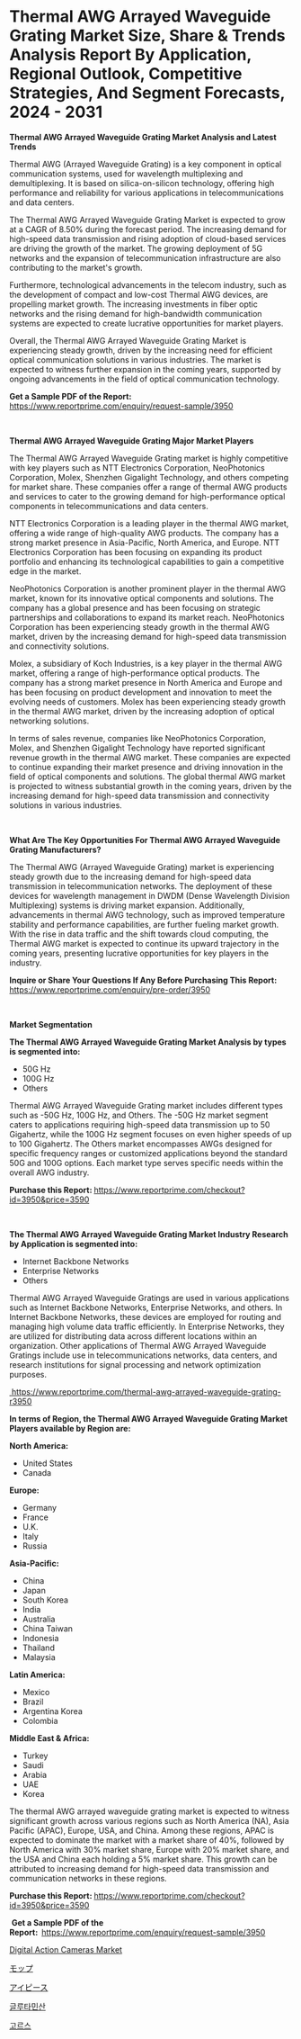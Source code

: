<p><h1>Thermal AWG Arrayed Waveguide Grating Market Size, Share & Trends Analysis Report By Application, Regional Outlook, Competitive Strategies, And Segment Forecasts, 2024 - 2031</h1></p><p><strong>Thermal AWG Arrayed Waveguide Grating Market Analysis and Latest Trends</strong></p>
<p><p>Thermal AWG (Arrayed Waveguide Grating) is a key component in optical communication systems, used for wavelength multiplexing and demultiplexing. It is based on silica-on-silicon technology, offering high performance and reliability for various applications in telecommunications and data centers.</p><p>The Thermal AWG Arrayed Waveguide Grating Market is expected to grow at a CAGR of 8.50% during the forecast period. The increasing demand for high-speed data transmission and rising adoption of cloud-based services are driving the growth of the market. The growing deployment of 5G networks and the expansion of telecommunication infrastructure are also contributing to the market's growth.</p><p>Furthermore, technological advancements in the telecom industry, such as the development of compact and low-cost Thermal AWG devices, are propelling market growth. The increasing investments in fiber optic networks and the rising demand for high-bandwidth communication systems are expected to create lucrative opportunities for market players.</p><p>Overall, the Thermal AWG Arrayed Waveguide Grating Market is experiencing steady growth, driven by the increasing need for efficient optical communication solutions in various industries. The market is expected to witness further expansion in the coming years, supported by ongoing advancements in the field of optical communication technology.</p></p>
<p><strong>Get a Sample PDF of the Report:&nbsp;</strong> <a href="https://www.reportprime.com/enquiry/request-sample/3950">https://www.reportprime.com/enquiry/request-sample/3950</a></p>
<p>&nbsp;</p>
<p><strong>Thermal AWG Arrayed Waveguide Grating Major Market Players</strong></p>
<p><p>The Thermal AWG Arrayed Waveguide Grating market is highly competitive with key players such as NTT Electronics Corporation, NeoPhotonics Corporation, Molex, Shenzhen Gigalight Technology, and others competing for market share. These companies offer a range of thermal AWG products and services to cater to the growing demand for high-performance optical components in telecommunications and data centers.</p><p>NTT Electronics Corporation is a leading player in the thermal AWG market, offering a wide range of high-quality AWG products. The company has a strong market presence in Asia-Pacific, North America, and Europe. NTT Electronics Corporation has been focusing on expanding its product portfolio and enhancing its technological capabilities to gain a competitive edge in the market.</p><p>NeoPhotonics Corporation is another prominent player in the thermal AWG market, known for its innovative optical components and solutions. The company has a global presence and has been focusing on strategic partnerships and collaborations to expand its market reach. NeoPhotonics Corporation has been experiencing steady growth in the thermal AWG market, driven by the increasing demand for high-speed data transmission and connectivity solutions.</p><p>Molex, a subsidiary of Koch Industries, is a key player in the thermal AWG market, offering a range of high-performance optical products. The company has a strong market presence in North America and Europe and has been focusing on product development and innovation to meet the evolving needs of customers. Molex has been experiencing steady growth in the thermal AWG market, driven by the increasing adoption of optical networking solutions.</p><p>In terms of sales revenue, companies like NeoPhotonics Corporation, Molex, and Shenzhen Gigalight Technology have reported significant revenue growth in the thermal AWG market. These companies are expected to continue expanding their market presence and driving innovation in the field of optical components and solutions. The global thermal AWG market is projected to witness substantial growth in the coming years, driven by the increasing demand for high-speed data transmission and connectivity solutions in various industries.</p></p>
<p>&nbsp;</p>
<p><strong>What Are The Key Opportunities For Thermal AWG Arrayed Waveguide Grating Manufacturers?</strong></p>
<p><p>The Thermal AWG (Arrayed Waveguide Grating) market is experiencing steady growth due to the increasing demand for high-speed data transmission in telecommunication networks. The deployment of these devices for wavelength management in DWDM (Dense Wavelength Division Multiplexing) systems is driving market expansion. Additionally, advancements in thermal AWG technology, such as improved temperature stability and performance capabilities, are further fueling market growth. With the rise in data traffic and the shift towards cloud computing, the Thermal AWG market is expected to continue its upward trajectory in the coming years, presenting lucrative opportunities for key players in the industry.</p></p>
<p><strong>Inquire or Share Your Questions If Any Before Purchasing This Report:</strong> <a href="https://www.reportprime.com/enquiry/pre-order/3950">https://www.reportprime.com/enquiry/pre-order/3950</a></p>
<p>&nbsp;</p>
<p><strong>Market Segmentation</strong></p>
<p><strong>The Thermal AWG Arrayed Waveguide Grating Market Analysis by types is segmented into:</strong></p>
<p><ul><li>50G Hz</li><li>100G Hz</li><li>Others</li></ul></p>
<p><p>Thermal AWG Arrayed Waveguide Grating market includes different types such as -50G Hz, 100G Hz, and Others. The -50G Hz market segment caters to applications requiring high-speed data transmission up to 50 Gigahertz, while the 100G Hz segment focuses on even higher speeds of up to 100 Gigahertz. The Others market encompasses AWGs designed for specific frequency ranges or customized applications beyond the standard 50G and 100G options. Each market type serves specific needs within the overall AWG industry.</p></p>
<p><strong>Purchase this Report:&nbsp;</strong><a href="https://www.reportprime.com/checkout?id=3950&price=3590">https://www.reportprime.com/checkout?id=3950&price=3590</a></p>
<p>&nbsp;</p>
<p><strong>The Thermal AWG Arrayed Waveguide Grating Market Industry Research by Application is segmented into:</strong></p>
<p><ul><li>Internet Backbone Networks</li><li>Enterprise Networks</li><li>Others</li></ul></p>
<p><p>Thermal AWG Arrayed Waveguide Gratings are used in various applications such as Internet Backbone Networks, Enterprise Networks, and others. In Internet Backbone Networks, these devices are employed for routing and managing high volume data traffic efficiently. In Enterprise Networks, they are utilized for distributing data across different locations within an organization. Other applications of Thermal AWG Arrayed Waveguide Gratings include use in telecommunications networks, data centers, and research institutions for signal processing and network optimization purposes.</p></p>
<p><a href="https://www.reportprime.com/thermal-awg-arrayed-waveguide-grating-r3950">&nbsp;https://www.reportprime.com/thermal-awg-arrayed-waveguide-grating-r3950</a></p>
<p><strong>In terms of Region, the Thermal AWG Arrayed Waveguide Grating Market Players available by Region are:</strong></p>
<p>
    <p> <strong> North America: </strong>
        <ul>
            <li>United States</li>
            <li>Canada</li>
        </ul>
        </p> 
    <p> <strong> Europe: </strong>
        <ul>
            <li>Germany</li>
            <li>France</li>
            <li>U.K.</li>
            <li>Italy</li>
            <li>Russia</li>
        </ul>
        </p> 
    <p> <strong> Asia-Pacific: </strong>
        <ul>
            <li>China</li>
            <li>Japan</li>
            <li>South Korea</li>
            <li>India</li>
            <li>Australia</li>
            <li>China Taiwan</li>
            <li>Indonesia</li>
            <li>Thailand</li>
            <li>Malaysia</li>
        </ul>
        </p> 
    <p> <strong> Latin America: </strong>
        <ul>
            <li>Mexico</li>
            <li>Brazil</li>
            <li>Argentina Korea</li>
            <li>Colombia</li>
        </ul>
        </p> 
    <p> <strong> Middle East & Africa: </strong>
        <ul>
            <li>Turkey</li>
            <li>Saudi</li>
            <li>Arabia</li>
            <li>UAE</li>
            <li>Korea</li>
        </ul>
    </p>
    </p>
<p><p>The thermal AWG arrayed waveguide grating market is expected to witness significant growth across various regions such as North America (NA), Asia Pacific (APAC), Europe, USA, and China. Among these regions, APAC is expected to dominate the market with a market share of 40%, followed by North America with 30% market share, Europe with 20% market share, and the USA and China each holding a 5% market share. This growth can be attributed to increasing demand for high-speed data transmission and communication networks in these regions.</p></p>
<p><strong>Purchase this Report: </strong><a href="https://www.reportprime.com/checkout?id=3950&price=3590">https://www.reportprime.com/checkout?id=3950&price=3590</a></p>
<p>&nbsp;<strong>Get a Sample PDF of the Report:&nbsp;&nbsp;</strong><a href="https://www.reportprime.com/enquiry/request-sample/3950">https://www.reportprime.com/enquiry/request-sample/3950</a></p>
<p><strong></strong></p>
<p><p><a href="https://medium.com/@lottierunte68/digital-action-cameras-market-trends-and-analysis-opportunities-and-challenges-for-future-growth-8a731a3aa2cb">Digital Action Cameras Market</a></p><p><a href="https://medium.com/@scotttyesha/%E3%82%B0%E3%83%AD%E3%83%BC%E3%83%90%E3%83%AB%E3%83%A2%E3%83%83%E3%83%97%E5%B8%82%E5%A0%B4%E3%81%AE%E8%A6%8F%E6%A8%A1%E3%81%AF-2024%E5%B9%B4%E3%81%8B%E3%82%892031%E5%B9%B4%E3%81%BE%E3%81%A7%E3%81%AE%E9%96%93%E3%81%AB12-8-%E3%81%AE%E5%B9%B4%E9%96%93%E6%88%90%E9%95%B7%E7%8E%87%E3%82%92%E7%B5%8C%E9%A8%93%E3%81%99%E3%82%8B%E3%81%A8%E6%A5%AD%E7%95%8C%E4%BA%88%E6%B8%AC%E3%81%95%E3%82%8C%E3%81%A6%E3%81%84%E3%81%BE%E3%81%99-9c3387e30158">モップ</a></p><p><a href="https://medium.com/@scotttyesha/%E7%9C%BC%E9%8F%A1%E5%B8%82%E5%A0%B4%E3%81%AE%E8%A6%8F%E6%A8%A1%E3%81%A8%E3%82%B7%E3%82%A7%E3%82%A2%E5%88%86%E6%9E%90-%E6%88%90%E9%95%B7%E3%83%88%E3%83%AC%E3%83%B3%E3%83%89%E3%81%A8%E4%BA%88%E6%B8%AC-2024%E5%B9%B4-2031%E5%B9%B4-a1ac4d862ff6">アイピース</a></p><p><a href="https://medium.com/@vlcostes/%EA%B8%80%EB%A3%A8%ED%83%90%EC%82%B0-%EC%8B%9C%EC%9E%A5-%EA%B7%9C%EB%AA%A8-%EC%A0%90%EC%9C%A0%EC%9C%A8-%EB%B0%8F-%ED%8A%B8%EB%A0%8C%EB%93%9C-%EB%B6%84%EC%84%9D-%EB%B3%B4%EA%B3%A0%EC%84%9C-%EC%B5%9C%EC%A2%85-%EC%82%AC%EC%9A%A9%EC%B2%98-%EC%95%BD%ED%95%99-%EC%8B%9D%ED%92%88-%EC%B2%A8%EA%B0%80%EC%A0%9C-%EB%8F%99%EB%AC%BC-%EB%B0%8F-%EC%95%A0%EC%99%84-%EB%8F%99%EB%AC%BC-%EC%82%AC%EB%A3%8C-%EC%9B%90%EB%A3%8C%EB%B3%84-%EB%B0%8F-2031%EB%85%84%EA%B9%8C%EC%A7%80%EC%9D%98-%EC%98%88%EC%B8%A1%EC%97%90-%EB%94%B0%EB%9D%BC-ea16b73a7ade">글루타민산</a></p><p><a href="https://medium.com/@mujgankortalih/%EC%A7%80%EC%97%AD-%EC%9C%A0%ED%98%95-%EC%95%A1%EC%B2%B4-%EB%B6%84%EB%A7%90-%EB%B0%8F-%EC%A0%81%EC%9A%A9-%EB%B6%84%EC%95%BC-%EC%9D%8C%EC%8B%9D-%EB%B0%8F-%EC%9D%8C%EB%A3%8C-%EC%82%B0%EC%97%85-%EC%9D%98%EC%95%BD%ED%92%88-%EC%82%B0%EC%97%85-%EC%86%8C%EB%A7%A4%EC%97%85-%ED%99%94%EC%9E%A5%ED%92%88-%EC%82%B0%EC%97%85-%EC%97%90-%EB%94%B0%EB%A5%B8-%EA%B8%80%EB%A1%9C%EB%B2%8C-%EA%B0%80%EC%8B%9C%EB%82%98%EB%AC%B4-%EC%8B%9C%EC%9E%A5-%EB%8F%99%ED%96%A5%EA%B3%BC-%EC%84%B1%EC%9E%A5-%EA%B8%B0%ED%9A%8C%EB%A5%BC-%ED%8F%89%EA%B0%80%ED%95%A9%EB%8B%88%EB%8B%A4-583a927cfacf">고르스</a></p></p>